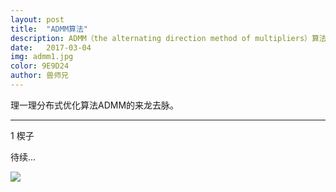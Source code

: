 ```yaml
---
layout: post
title:  "ADMM算法"
description: ADMM（the alternating direction method of multipliers）算法是怎样的
date:   2017-03-04
img: admm1.jpg
color: 9E9D24
author: 兽师兄
---
```


理一理分布式优化算法ADMM的来龙去脉。

---
1 楔子

待续...


![]({{site.baseurl}}/images/admm2.jpg)